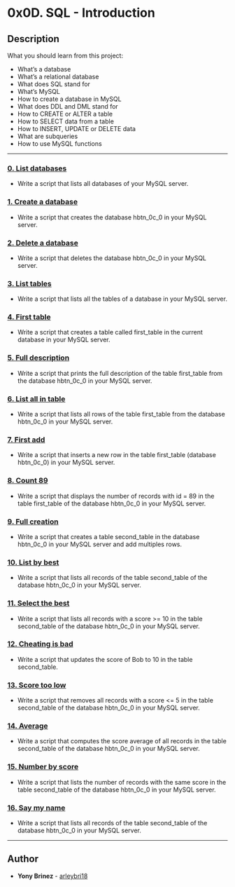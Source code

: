 # 0x0D. SQL - Introduction

## Description
What you should learn from this project:

* What’s a database
* What’s a relational database
* What does SQL stand for
* What’s MySQL
* How to create a database in MySQL
* What does DDL and DML stand for
* How to CREATE or ALTER a table
* How to SELECT data from a table
* How to INSERT, UPDATE or DELETE data
* What are subqueries
* How to use MySQL functions

---

### [0. List databases](./0-list_databases.sql)
* Write a script that lists all databases of your MySQL server.


### [1. Create a database](./1-create_database_if_missing.sql)
* Write a script that creates the database hbtn_0c_0 in your MySQL server.


### [2. Delete a database](./2-remove_database.sql)
* Write a script that deletes the database hbtn_0c_0 in your MySQL server.


### [3. List tables](./3-list_tables.sql)
* Write a script that lists all the tables of a database in your MySQL server.


### [4. First table](./4-first_table.sql)
* Write a script that creates a table called first_table in the current database in your MySQL server.


### [5. Full description](./5-full_table.sql)
* Write a script that prints the full description of the table first_table from the database hbtn_0c_0 in your MySQL server.


### [6. List all in table](./6-list_values.sql)
* Write a script that lists all rows of the table first_table from the database hbtn_0c_0 in your MySQL server.


### [7. First add](./7-insert_value.sql)
* Write a script that inserts a new row in the table first_table (database hbtn_0c_0) in your MySQL server.


### [8. Count 89](./8-count_89.sql)
* Write a script that displays the number of records with id = 89 in the table first_table of the database hbtn_0c_0 in your MySQL server.


### [9. Full creation](./9-full_creation.sql)
* Write a script that creates a table second_table in the database hbtn_0c_0 in your MySQL server and add multiples rows.


### [10. List by best](./10-top_score.sql)
* Write a script that lists all records of the table second_table of the database hbtn_0c_0 in your MySQL server.


### [11. Select the best](./11-best_score.sql)
* Write a script that lists all records with a score >= 10 in the table second_table of the database hbtn_0c_0 in your MySQL server.


### [12. Cheating is bad](./12-no_cheating.sql)
* Write a script that updates the score of Bob to 10 in the table second_table.


### [13. Score too low](./13-change_class.sql)
* Write a script that removes all records with a score <= 5 in the table second_table of the database hbtn_0c_0 in your MySQL server.


### [14. Average](./14-average.sql)
* Write a script that computes the score average of all records in the table second_table of the database hbtn_0c_0 in your MySQL server.


### [15. Number by score](./15-groups.sql)
* Write a script that lists the number of records with the same score in the table second_table of the database hbtn_0c_0 in your MySQL server.


### [16. Say my name](./16-no_link.sql)
* Write a script that lists all records of the table second_table of the database hbtn_0c_0 in your MySQL server.

---

## Author
* **Yony Brinez** - [arleybri18](https://github.com/arleybri18/)